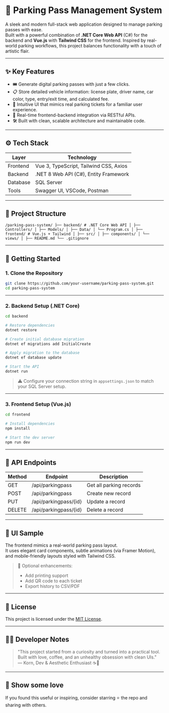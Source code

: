# 🎫 Parking Pass Management System

A sleek and modern full-stack web application designed to manage parking passes with ease.  
Built with a powerful combination of **.NET Core Web API** (C#) for the backend and **Vue.js** with **Tailwind CSS** for the frontend. Inspired by real-world parking workflows, this project balances functionality with a touch of artistic flair.

---

## ✨ Key Features

- 🎟️ Generate digital parking passes with just a few clicks.
- 📋 Store detailed vehicle information: license plate, driver name, car color, type, entry/exit time, and calculated fee.
- 🧠 Intuitive UI that mimics real parking tickets for a familiar user experience.
- 📡 Real-time frontend-backend integration via RESTful APIs.
- 🛠️ Built with clean, scalable architecture and maintainable code.

---

## ⚙️ Tech Stack

| Layer     | Technology                             |
|-----------|-----------------------------------------|
| Frontend  | Vue 3, TypeScript, Tailwind CSS, Axios  |
| Backend   | .NET 8 Web API (C#), Entity Framework   |
| Database  | SQL Server                              |
| Tools     | Swagger UI, VSCode, Postman             |

---

## 📁 Project Structure

 ``` /parking-pass-system/ ├── backend/ # .NET Core Web API │ ├── Controllers/ │ ├── Models/ │ ├── Data/ │ └── Program.cs │ ├── frontend/ # Vue.js + Tailwind │ ├── src/ │ ├── components/ │ └── views/ │ ├── README.md └── .gitignore ```

---

## 🚀 Getting Started

### 1. Clone the Repository

```bash
git clone https://github.com/your-username/parking-pass-system.git
cd parking-pass-system
```

---

### 2. Backend Setup (.NET Core)

```bash
cd backend

# Restore dependencies
dotnet restore

# Create initial database migration
dotnet ef migrations add InitialCreate

# Apply migration to the database
dotnet ef database update

# Start the API
dotnet run
```

> ⚠️ Configure your connection string in `appsettings.json` to match your SQL Server setup.

---

### 3. Frontend Setup (Vue.js)

```bash
cd frontend

# Install dependencies
npm install

# Start the dev server
npm run dev
```

---

## 📡 API Endpoints

| Method | Endpoint                   | Description              |
|--------|----------------------------|--------------------------|
| GET    | /api/parkingpass           | Get all parking records  |
| POST   | /api/parkingpass           | Create new record        |
| PUT    | /api/parkingpass/{id}      | Update a record          |
| DELETE | /api/parkingpass/{id}      | Delete a record          |

---

## 🎨 UI Sample

The frontend mimics a real-world parking pass layout.  
It uses elegant card components, subtle animations (via Framer Motion), and mobile-friendly layouts styled with Tailwind CSS.

> 📌 Optional enhancements: 
> - Add printing support  
> - Add QR code to each ticket  
> - Export history to CSV/PDF  

---

## 🧾 License

This project is licensed under the [MIT License](LICENSE).

---

## 👨‍🎨 Developer Notes

> "This project started from a curiosity and turned into a practical tool.  
> Built with love, coffee, and an unhealthy obsession with clean UIs."  
> — Korn, Dev & Aesthetic Enthusiast ☕🎨

---

## 🌟 Show some love

If you found this useful or inspiring, consider starring ⭐️ the repo and sharing with others.
